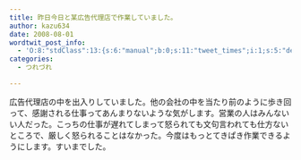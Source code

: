 ```yaml
---
title: 昨日今日と某広告代理店で作業していました。
author: kazu634
date: 2008-08-01
wordtwit_post_info:
  - 'O:8:"stdClass":13:{s:6:"manual";b:0;s:11:"tweet_times";i:1;s:5:"delay";i:0;s:7:"enabled";i:1;s:10:"separation";s:2:"60";s:7:"version";s:3:"3.7";s:14:"tweet_template";b:0;s:6:"status";i:2;s:6:"result";a:0:{}s:13:"tweet_counter";i:2;s:13:"tweet_log_ids";a:1:{i:0;i:4173;}s:9:"hash_tags";a:0:{}s:8:"accounts";a:1:{i:0;s:7:"kazu634";}}'
categories:
  - つれづれ

---
```

<div class="section">
<p>
    広告代理店の中を出入りしていました。他の会社の中を当たり前のように歩き回って、感謝される仕事ってあんまりないような気がします。営業の人はみんないい人だった。こっちの仕事が遅れてしまって怒られても文句言われても仕方ないところで、厳しく怒られることはなかった。今度はもっとてきぱき作業できるようにします。すいまでした。
</p>
</div>
